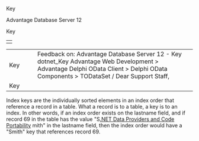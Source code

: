 Key




Advantage Database Server 12  

Key

|  |
| --- |
|  |

|  |  |  |  |  |
| --- | --- | --- | --- | --- |
| Key |  |  | Feedback on: Advantage Database Server 12 - Key dotnet\_Key Advantage Web Development > Advantage Delphi OData Client > Delphi OData Components > TODataSet / Dear Support Staff, |  |
| Key |  |  |  |  |

Index keys are the individually sorted elements in an index order that reference a record in a table. What a record is to a table, a key is to an index. In other words, if an index order exists on the lastname field, and if record 69 in the table has the value "S[.NET Data Providers and Code Portability](dotnet__net_data_providers_and_code_portability.htm) mith" in the lastname field, then the index order would have a "Smith" key that references record 69.